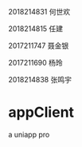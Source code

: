 2018214831 何世欢

2018214815 任建

2017211747 聂金银

2017211690 杨玲

2018214838 张鸣宇

# appClient
a uniapp pro

